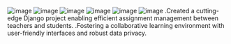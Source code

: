 ![image](https://github.com/VengisettyNagendrakumar/Assignment-Management-usiing-django/assets/95341881/e06d4433-0b66-4b78-b0e5-1ace47b96a00)
![image](https://github.com/VengisettyNagendrakumar/Assignment-Management-usiing-django/assets/95341881/77b0d556-006a-4c94-9350-1797155cf9c5)
![image](https://github.com/VengisettyNagendrakumar/Assignment-Management-usiing-django/assets/95341881/cb94805e-8342-405f-a820-d2731178309c)
![image](https://github.com/VengisettyNagendrakumar/Assignment-Management-usiing-django/assets/95341881/965e9e50-4811-4293-bcfb-a3d62d979394)
![image](https://github.com/VengisettyNagendrakumar/Assignment-Management-usiing-django/assets/95341881/6ed94609-910e-44c8-b08b-c2d9a222654d)
![image](https://github.com/VengisettyNagendrakumar/Assignment-Management-usiing-django/assets/95341881/a0777254-6815-48e8-9f14-b0e804c4e52f)
.Created a cutting-edge Django project enabling efficient assignment management between teachers and students.
.Fostering  a  collaborative  learning  environment  with  user-friendly interfaces and robust data privacy.



